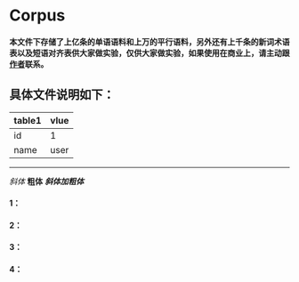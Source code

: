 # Corpus
#### 本文件下存储了上亿条的单语语料和上万的平行语料，另外还有上千条的新词术语表以及短语对齐表供大家做实验，仅供大家做实验，如果使用在商业上，请主动跟[作者](https://github.com/Shajiu/Individual-Homepage/blob/master/README.md)联系。
## 具体文件说明如下：

|table1|vlue|
|--|--|
| id | 1 |
| name | user |

---
*斜体*
**粗体**
***斜体加粗体***
#### 1：
#### 2： 
#### 3：
#### 4：
